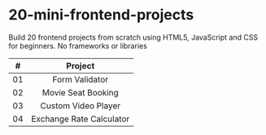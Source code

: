 # 20-mini-frontend-projects
Build 20 frontend projects from scratch using HTML5, JavaScript and CSS for beginners. No frameworks or libraries

|  #  |            Project             |
| :-: | :----------------------------: | 
| 01  | Form Validator |
| 02  | Movie Seat Booking |
| 03  | Custom Video Player |
| 04  | Exchange Rate Calculator |